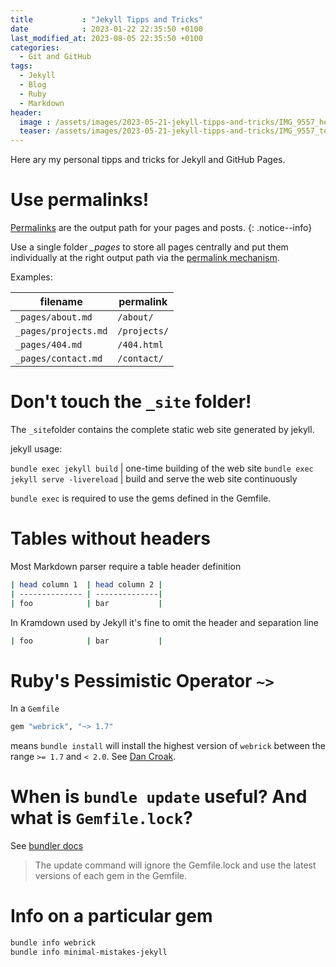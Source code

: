 ```yaml
---
title           : "Jekyll Tipps and Tricks"
date            : 2023-01-22 22:35:50 +0100
last_modified_at: 2023-08-05 22:35:50 +0100
categories:
  - Git and GitHub
tags:
  - Jekyll
  - Blog
  - Ruby
  - Markdown
header:
  image : /assets/images/2023-05-21-jekyll-tipps-and-tricks/IMG_9557_header.jpeg
  teaser: /assets/images/2023-05-21-jekyll-tipps-and-tricks/IMG_9557_teaser.jpeg
---
```


Here ary my personal tipps and tricks for Jekyll and GitHub Pages.

<!-- Kommentar -->
<!-- 
  Muli Zeilen Kommentar 
  Zeile 2
-->

# Use permalinks!

[Permalinks](https://jekyllrb.com/docs/permalinks/) are the output path for your pages and posts. 
{: .notice--info}

Use a single folder *_pages* to store all pages centrally and put them individually at the right output path via the [permalink mechanism](https://mmistakes.github.io/minimal-mistakes/docs/pages/).

Examples:

| filename             | permalink    |
| -------------------- | ------------ |
| `_pages/about.md`    | `/about/`    |
| `_pages/projects.md` | `/projects/` |
| `_pages/404.md`      | `/404.html`  |
| `_pages/contact.md`  | `/contact/`  |
  

# Don't touch the `_site` folder!

The `_site`folder contains the complete static web site generated by jekyll.

jekyll usage:

`bundle exec jekyll build` | one-time building of the web site
`bundle exec jekyll serve -livereload` | build and serve the web site continuously

`bundle exec` is required to use the gems defined in the Gemfile.


# Tables without headers

Most Markdown parser require a table header definition

```bash
| head column 1  | head column 2 | 
| -------------- | --------------| 
| foo            | bar           | 
```

In Kramdown used by Jekyll it's fine to omit the header and separation line

```bash
| foo            | bar           | 
```


# Ruby's Pessimistic Operator `~>`

In a `Gemfile`

```bash
gem "webrick", "~> 1.7"
```

means `bundle install` will install the highest version of `webrick` between the range `>= 1.7` and `< 2.0`. See [Dan Croak](https://thoughtbot.com/blog/rubys-pessimistic-operator).



# When is  `bundle update` useful? And what is `Gemfile.lock`?

See [bundler docs](https://bundler.io/v1.13/man/bundle-update.1.html)

> The update command will ignore the Gemfile.lock and use the latest versions of each gem in the Gemfile.


# Info on a particular gem

```bash
bundle info webrick
bundle info minimal-mistakes-jekyll
```